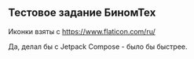 ## Тестовое задание БиномТех

Иконки взяты с https://www.flaticon.com/ru/

Да, делал бы с Jetpack Compose - было бы быстрее.
